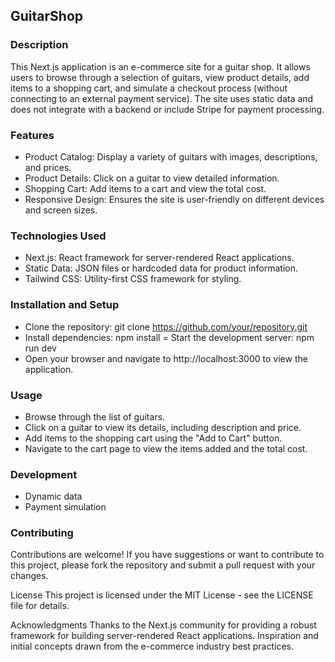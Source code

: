 ## GuitarShop

### Description
This Next.js application is an e-commerce site for a guitar shop. It allows users to browse through a selection of guitars, view product details, add items to a shopping cart, and simulate a checkout process (without connecting to an external payment service). The site uses static data and does not integrate with a backend or include Stripe for payment processing.

### Features
- Product Catalog: Display a variety of guitars with images, descriptions, and prices.
- Product Details: Click on a guitar to view detailed information.
- Shopping Cart: Add items to a cart and view the total cost.
- Responsive Design: Ensures the site is user-friendly on different devices and screen sizes.

### Technologies Used
- Next.js: React framework for server-rendered React applications.
- Static Data: JSON files or hardcoded data for product information.
- Tailwind CSS: Utility-first CSS framework for styling.

### Installation and Setup
- Clone the repository: git clone https://github.com/your/repository.git
- Install dependencies: npm install
= Start the development server: npm run dev
- Open your browser and navigate to http://localhost:3000 to view the application.

### Usage
- Browse through the list of guitars.
- Click on a guitar to view its details, including description and price.
- Add items to the shopping cart using the "Add to Cart" button.
- Navigate to the cart page to view the items added and the total cost.

### Development
- Dynamic data
- Payment simulation
  
### Contributing
Contributions are welcome! If you have suggestions or want to contribute to this project, please fork the repository and submit a pull request with your changes.

License
This project is licensed under the MIT License - see the LICENSE file for details.

Acknowledgments
Thanks to the Next.js community for providing a robust framework for building server-rendered React applications.
Inspiration and initial concepts drawn from the e-commerce industry best practices.
